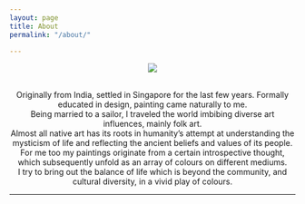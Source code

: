 ```yaml
---
layout: page
title: About
permalink: "/about/"

---
```

<div align="center">

<img src="https://nidhi.studio/uploads/nidhi-mathur-02256e615f40548c09007935fd47fc10.png">

<br>
<br>

Originally from India, settled in Singapore for the last few years. Formally educated in design, painting came naturally to me.
<br>
Being married to a sailor, I traveled the world imbibing diverse art influences, mainly folk art.
<br>
Almost all native art has its roots in humanity’s attempt at understanding the mysticism of life and reflecting the ancient beliefs and values of its people.
<br>
For me too my paintings originate from a certain introspective thought, which subsequently unfold as an array of colours on different mediums.
<br>
I try to bring out the balance of life which is beyond the community, and cultural diversity, in a vivid play of colours.

</div>

<hr>

